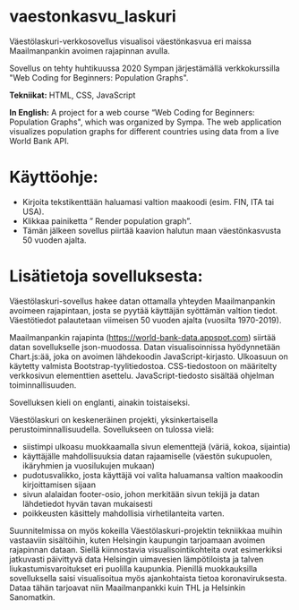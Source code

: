 # vaestonkasvu_laskuri
Väestölaskuri-verkkosovellus visualisoi väestönkasvua eri maissa Maailmanpankin avoimen rajapinnan avulla.

Sovellus on tehty huhtikuussa 2020 Sympan järjestämällä verkkokurssilla "Web Coding for Beginners: Population Graphs". 

**Tekniikat:** HTML, CSS, JavaScript

**In English:** A project for a web course “Web Coding for Beginners: Population Graphs", which was organized by Sympa. The web application visualizes population graphs for different countries using data from a live World Bank API. 

# Käyttöohje:
- Kirjoita tekstikenttään haluamasi valtion maakoodi (esim. FIN, ITA tai USA).
- Klikkaa painiketta ” Render population graph”.
- Tämän jälkeen sovellus piirtää kaavion halutun maan väestönkasvusta 50 vuoden ajalta.


# Lisätietoja sovelluksesta:
Väestölaskuri-sovellus hakee datan ottamalla yhteyden Maailmanpankin avoimeen rajapintaan, josta se pyytää käyttäjän syöttämän valtion tiedot. Väestötiedot palautetaan viimeisen 50 vuoden ajalta (vuosilta 1970-2019). 

Maailmanpankin rajapinta (https://world-bank-data.appspot.com) siirtää datan sovellukselle json-muodossa. Datan visualisoinnissa hyödynnetään Chart.js:ää, joka on avoimen lähdekoodin JavaScript-kirjasto. Ulkoasuun on käytetty valmista Bootstrap-tyylitiedostoa. CSS-tiedostoon on määritelty verkkosivun elementtien asettelu. JavaScript-tiedosto sisältää ohjelman toiminnallisuuden. 

Sovelluksen kieli on englanti, ainakin toistaiseksi.

Väestölaskuri on keskeneräinen projekti, yksinkertaisella perustoiminnallisuudella. 
Sovellukseen on tulossa vielä: 
- siistimpi ulkoasu muokkaamalla sivun elementtejä (väriä, kokoa, sijaintia) 
- käyttäjälle mahdollisuuksia datan rajaamiselle (väestön sukupuolen, ikäryhmien ja vuosilukujen mukaan) 
- pudotusvalikko, josta käyttäjä voi valita haluamansa valtion maakoodin kirjoittamisen sijaan 
- sivun alalaidan footer-osio, johon merkitään sivun tekijä ja datan lähdetiedot hyvän tavan mukaisesti 
- poikkeusten käsittely mahdollisia virhetilanteita varten.

Suunnitelmissa on myös kokeilla Väestölaskuri-projektin tekniikkaa muihin vastaaviin sisältöihin, kuten Helsingin kaupungin tarjoamaan avoimen rajapinnan dataan. Siellä kiinnostavia visualisointikohteita ovat esimerkiksi jatkuvasti päivittyvä data Helsingin uimavesien lämpötiloista ja talven liukastumisvaroitukset eri puolilla kaupunkia. Pienillä muokkauksilla sovelluksella saisi visualisoitua myös ajankohtaista tietoa koronaviruksesta. Dataa tähän tarjoavat niin Maailmanpankki kuin THL ja Helsinkin Sanomatkin.


